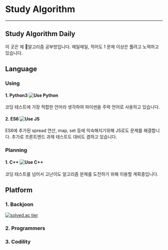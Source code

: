 # Study Algorithm 
---
## Study Algorithm Daily

이 곳은 제 :game_die:알고리즘 공부방입니다.
매일매일, 적어도 1 문제 이상은 풀려고 노력하고 있습니다.

## Language
### Using
#### 1. Python3 <img src="https://img.shields.io/badge/-Python-4B8BBE?logo=python&logoColor=FFD43B" alt="Use Python">
  코딩 테스트에 가장 적합한 언어라 생각하여 파이썬을 주력 언어로 사용하고 있습니다.
  
#### 2. ES6 <img src="https://img.shields.io/badge/-JS-F0DB4F?logo=javascript&logoColor=323330" alt="Use JS">
  ES6에 추가된 spread 연산, map, set 등에 익숙해지기위해 JS로도 문제를 해결합니다. 추가로 프론트엔드 과제 테스트도 대비도 겸하고 있습니다.

### Planning
#### 1. C++ <img src="https://img.shields.io/badge/-c++-black?logo=c%2B%2B&" alt="Use C++">
  코딩 테스트를 넘어서 고난이도 알고리즘 문제를 도전하기 위해 이용할 계획중입니다.

## Platform

### 1. Backjoon
[![solved.ac tier](http://mazassumnida.wtf/api/v2/generate_badge?boj=albireo3754)](https://solved.ac/albireo3754)
### 2. Programmers
### 3. Codility
